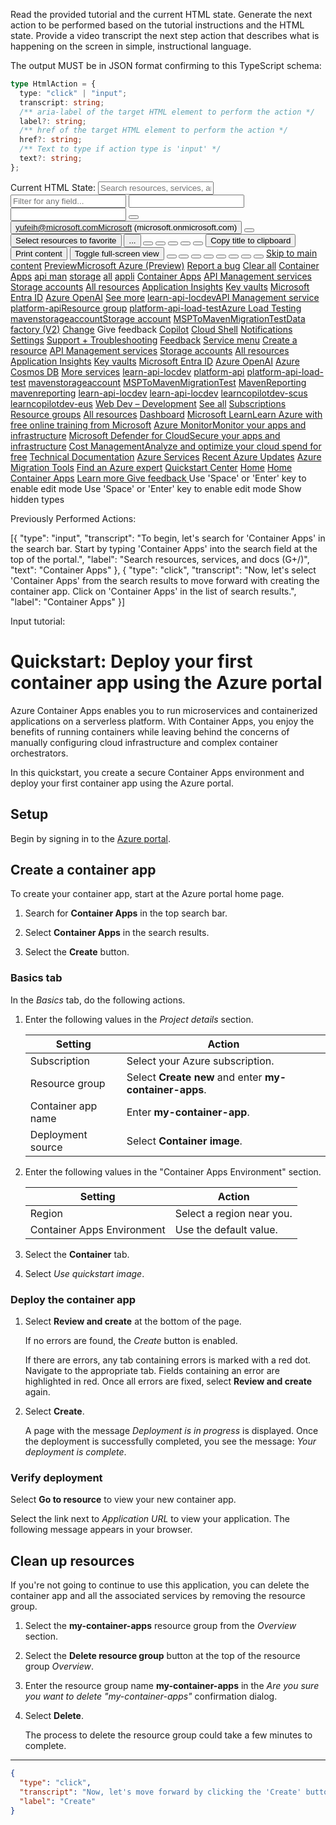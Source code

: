 
Read the provided tutorial and the current HTML state. Generate the next action to be performed based on the tutorial instructions and the HTML state. Provide a video transcript the next step action that describes what is happening on the screen in simple, instructional language.

The output MUST be in JSON format confirming to this TypeScript schema:

```typescript
type HtmlAction = {
  type: "click" | "input";
  transcript: string;
  /** aria-label of the target HTML element to perform the action */
  label?: string;
  /** href of the target HTML element to perform the action */
  href?: string;
  /** Text to type if action type is 'input' */
  text?: string;
};
```

Current HTML State:
<input aria-label="Search resources, services, and docs (G+/)" placeholder="Search resources, services, and docs (G+/)">
<input placeholder="Filter for any field..." aria-label="text search filter">
<input>
<input>
<button aria-label="More portal tools"></button>
<button aria-label="Account menu Currently signed in as yufeih@microsoft.com, under Microsoft (microsoft.onmicrosoft.com) tenant">yufeih@microsoft.comMicrosoft (microsoft.onmicrosoft.com)</button>
<button aria-label="Hide portal menu"></button>
<button>Select resources to favorite</button>
<button>...</button>
<button aria-label="Hide Container Apps"></button>
<button aria-label="Share resource"></button>
<button aria-label="Pin content 'Container Apps' to dashboard"></button>
<button aria-label="Edit blade 'Container Apps'"></button>
<button aria-label="More content actions"></button>
<button>Copy title to clipboard</button>
<button>Print content</button>
<button aria-label="Toggle full-screen view">Toggle full-screen view</button>
<button aria-label="Minimize content"></button>
<button aria-label="Maximize content"></button>
<button aria-label="Restore content"></button>
<button aria-label="Close content 'Container Apps'"></button>
<button aria-label="Show Container Apps"></button>
<button aria-label="Hide the menu for Container Apps"></button>
<button aria-label="Show the menu for Container Apps"></button>
<button></button>
<a href="#" aria-label="Skip to main content">Skip to main content</a>
<a href="#" aria-label="Show portal menu"></a>
<a href="#home">PreviewMicrosoft Azure (Preview)</a>
<a href="#" aria-label="Report a bug">Report a bug</a>
<a href="#" aria-label="Back"></a>
<a href="#" aria-label="Search resources (global)"></a>
<a href="#" aria-label="Clear all"><span aria-label="Clear all">Clear all</a>
<a href="">Container Apps</a>
<a href="">api man</a>
<a href="">storage</a>
<a href="">all</a>
<a href="">appli</a>
<a href="#blade/HubsExtension/BrowseResourceBlade/resourceType/Microsoft.App%2FcontainerApps" aria-label="Container Apps">Container Apps</a>
<a href="#blade/HubsExtension/BrowseResourceBlade/resourceType/Microsoft.ApiManagement%2Fservice" aria-label="API Management services">API Management services</a>
<a href="#blade/HubsExtension/BrowseResourceBlade/resourceType/Microsoft.Storage%2FStorageAccounts" aria-label="Storage accounts">Storage accounts</a>
<a href="#blade/HubsExtension/BrowseAllResourcesBlade/resourceType/Microsoft.Resources%2Fresources" aria-label="All resources">All resources</a>
<a href="#blade/HubsExtension/BrowseResourceBlade/resourceType/microsoft.insights%2Fcomponents" aria-label="Application Insights">Application Insights</a>
<a href="#blade/HubsExtension/BrowseResourceBlade/resourceType/Microsoft.KeyVault%2Fvaults" aria-label="Key vaults">Key vaults</a>
<a href="#blade/Microsoft_AAD_IAM/ActiveDirectoryMenuBlade" aria-label="Microsoft Entra ID">Microsoft Entra ID</a>
<a href="#blade/Microsoft_Azure_ProjectOxford/CognitiveServicesHub/OpenAI" aria-label="Azure OpenAI">Azure OpenAI</a>
<a href="#" aria-label="See more"><span aria-label="See more">See more</a>
<a href="#@microsoft.onmicrosoft.com/asset/Microsoft_Azure_ApiManagement/Service/subscriptions/fef9897e-e4c6-451a-9e2e-850f9876fdc7/resourceGroups/platform-api/providers/Microsoft.ApiManagement/service/learn-api-locdev">learn-api-locdevAPI Management service</a>
<a href="#@microsoft.onmicrosoft.com/asset/HubsExtension/ResourceGroups/subscriptions/fef9897e-e4c6-451a-9e2e-850f9876fdc7/resourceGroups/platform-api">platform-apiResource group</a>
<a href="#@microsoft.onmicrosoft.com/asset/Microsoft_Azure_CloudNativeTesting/CloudNativeTesting/subscriptions/fef9897e-e4c6-451a-9e2e-850f9876fdc7/resourceGroups/platform-api/providers/Microsoft.LoadTestService/loadtests/platform-api-load-test">platform-api-load-testAzure Load Testing</a>
<a href="#@microsoft.onmicrosoft.com/asset/Microsoft_Azure_Storage/StorageAccount/subscriptions/d483e957-13ce-4cea-9738-e04b06c97a70/resourceGroups/API/providers/Microsoft.Storage/storageAccounts/mavenstorageaccount">mavenstorageaccountStorage account</a>
<a href="#@microsoft.onmicrosoft.com/asset/Microsoft_Azure_DataFactory/DataFactoryv2/subscriptions/d483e957-13ce-4cea-9738-e04b06c97a70/resourceGroups/MavenReporting/providers/Microsoft.DataFactory/factories/MSPToMavenMigrationTest">MSPToMavenMigrationTestData factory (V2)</a>
<a href="#menu/subscriptions">Change</a>
<a aria-label="Give feedback"></a>
<a aria-label="Give feedback">Give feedback</a>
<a href="#" aria-label="Copilot">Copilot</a>
<a href="#" aria-label="Cloud Shell"></a>
<a href="#" aria-label="Notifications"></a>
<a href="#" aria-label="Settings"></a>
<a href="#" aria-label="Support + Troubleshooting"></a>
<a href="#" aria-label="Feedback"></a>
<a href="#" aria-label="Cloud Shell">Cloud Shell</a>
<a href="#" aria-label="Notifications">Notifications</a>
<a href="#" aria-label="Settings">Settings</a>
<a href="#" aria-label="Support + Troubleshooting">Support + Troubleshooting</a>
<a href="#" aria-label="Feedback">Feedback</a>
<a href="#" aria-label="Service menu">Service menu</a>
<a aria-label="Create a resource" href="#create/hub">Create a resource</a>
<a href="#blade/HubsExtension/BrowseResourceBlade/resourceType/Microsoft.ApiManagement%2Fservice" aria-label="API Management services">API Management services</a>
<a href="#blade/HubsExtension/BrowseResourceBlade/resourceType/Microsoft.Storage%2FStorageAccounts" aria-label="Storage accounts">Storage accounts</a>
<a href="#blade/HubsExtension/BrowseAll" aria-label="All resources">All resources</a>
<a href="#blade/HubsExtension/BrowseResourceBlade/resourceType/microsoft.insights%2Fcomponents" aria-label="Application Insights">Application Insights</a>
<a href="#blade/HubsExtension/BrowseResourceBlade/resourceType/Microsoft.KeyVault%2Fvaults" aria-label="Key vaults">Key vaults</a>
<a href="#blade/Microsoft_AAD_IAM/ActiveDirectoryMenuBlade" aria-label="Microsoft Entra ID">Microsoft Entra ID</a>
<a href="#blade/Microsoft_Azure_ProjectOxford/CognitiveServicesHub/OpenAI" aria-label="Azure OpenAI">Azure OpenAI</a>
<a href="#blade/HubsExtension/BrowseResourceBlade/resourceType/Microsoft.DocumentDb%2FdatabaseAccounts" aria-label="Azure Cosmos DB">Azure Cosmos DB</a>
<a href="#allservices" aria-label="More services">More services</a>
<a aria-label="learn-api-locdev" href="#@microsoft.onmicrosoft.com/asset/Microsoft_Azure_ApiManagement/Service/subscriptions/fef9897e-e4c6-451a-9e2e-850f9876fdc7/resourceGroups/platform-api/providers/Microsoft.ApiManagement/service/learn-api-locdev">learn-api-locdev</a>
<a aria-label="platform-api" href="#@microsoft.onmicrosoft.com/asset/HubsExtension/ResourceGroups/subscriptions/fef9897e-e4c6-451a-9e2e-850f9876fdc7/resourceGroups/platform-api">platform-api</a>
<a aria-label="platform-api-load-test" href="#@microsoft.onmicrosoft.com/asset/Microsoft_Azure_CloudNativeTesting/CloudNativeTesting/subscriptions/fef9897e-e4c6-451a-9e2e-850f9876fdc7/resourceGroups/platform-api/providers/Microsoft.LoadTestService/loadtests/platform-api-load-test">platform-api-load-test</a>
<a aria-label="mavenstorageaccount" href="#@microsoft.onmicrosoft.com/asset/Microsoft_Azure_Storage/StorageAccount/subscriptions/d483e957-13ce-4cea-9738-e04b06c97a70/resourceGroups/API/providers/Microsoft.Storage/storageAccounts/mavenstorageaccount">mavenstorageaccount</a>
<a aria-label="MSPToMavenMigrationTest" href="#@microsoft.onmicrosoft.com/asset/Microsoft_Azure_DataFactory/DataFactoryv2/subscriptions/d483e957-13ce-4cea-9738-e04b06c97a70/resourceGroups/MavenReporting/providers/Microsoft.DataFactory/factories/MSPToMavenMigrationTest">MSPToMavenMigrationTest</a>
<a aria-label="MavenReporting" href="#@microsoft.onmicrosoft.com/asset/SqlAzureExtension/Database/subscriptions/d483e957-13ce-4cea-9738-e04b06c97a70/resourceGroups/MavenReporting/providers/Microsoft.Sql/servers/mavenlocal/databases/MavenReporting">MavenReporting</a>
<a aria-label="mavenreporting" href="#@microsoft.onmicrosoft.com/asset/Microsoft_Azure_AnalysisServices/AnalysisServices/subscriptions/d483e957-13ce-4cea-9738-e04b06c97a70/resourceGroups/MavenReporting/providers/Microsoft.AnalysisServices/servers/mavenreporting">mavenreporting</a>
<a aria-label="learn-api-locdev" href="#@microsoft.onmicrosoft.com/asset/AppInsightsExtension/ApplicationInsights/subscriptions/fef9897e-e4c6-451a-9e2e-850f9876fdc7/resourceGroups/platform-api/providers/Microsoft.Insights/components/learn-api-locdev">learn-api-locdev</a>
<a aria-label="learn-api-locdev" href="#@microsoft.onmicrosoft.com/asset/Microsoft_OperationsManagementSuite_Workspace/Workspace/subscriptions/fef9897e-e4c6-451a-9e2e-850f9876fdc7/resourceGroups/platform-api/providers/Microsoft.OperationalInsights/workspaces/learn-api-locdev">learn-api-locdev</a>
<a aria-label="learncopilotdev-scus" href="#@microsoft.onmicrosoft.com/asset/Microsoft_Azure_ProjectOxford/CognitiveServicesAccount/subscriptions/8787b32c-9907-4a8f-9fca-dd14d49e02de/resourceGroups/learncopilot-dev/providers/Microsoft.CognitiveServices/accounts/learncopilotdev-scus">learncopilotdev-scus</a>
<a aria-label="learncopilotdev-eus" href="#@microsoft.onmicrosoft.com/asset/Microsoft_Azure_ProjectOxford/CognitiveServicesAccount/subscriptions/8787b32c-9907-4a8f-9fca-dd14d49e02de/resourceGroups/learncopilot-dev/providers/Microsoft.CognitiveServices/accounts/learncopilotdev-eus">learncopilotdev-eus</a>
<a aria-label="Web Dev – Development" href="#@microsoft.onmicrosoft.com/asset/Microsoft_Azure_Billing/Subscription/subscriptions/8787b32c-9907-4a8f-9fca-dd14d49e02de">Web Dev – Development</a>
<a href="#blade/HubsExtension/RecentResources.ReactView">See all</a>
<a href="#blade/Microsoft_Azure_Billing/SubscriptionsBlade" aria-label="Subscriptions">Subscriptions</a>
<a href="#blade/HubsExtension/BrowseResourceGroupBlade/resourceType/Microsoft.Resources%2Fsubscriptions%2FresourceGroups" aria-label="Resource groups">Resource groups</a>
<a href="#blade/HubsExtension/BrowseAll" aria-label="All resources">All resources</a>
<a href="#dashboard" aria-label="Dashboard">Dashboard</a>
<a href="https://aka.ms/homemslearn" aria-label="Microsoft Learn">Microsoft LearnLearn Azure with free online training from Microsoft</a>
<a href="#blade/Microsoft_Azure_Monitoring/AzureMonitoringBrowseBlade" aria-label="Azure Monitor">Azure MonitorMonitor your apps and infrastructure</a>
<a href="#blade/Microsoft_Azure_Security/SecurityMenuBlade" aria-label="Microsoft Defender for Cloud">Microsoft Defender for CloudSecure your apps and infrastructure</a>
<a href="#blade/Microsoft_Azure_CostManagement/Menu/openedBy/AzurePortal" aria-label="Cost Management">Cost ManagementAnalyze and optimize your cloud spend for free</a>
<a href="https://aka.ms/hometechnicaldocumentation">Technical Documentation</a>
<a href="https://go.microsoft.com/fwlink/?linkid=2009591">Azure Services</a>
<a href="https://go.microsoft.com/fwlink/?linkid=2043134">Recent Azure Updates</a>
<a href="#blade/Microsoft_Azure_Migrate/AmhResourceMenuBlade/overview">Azure Migration Tools</a>
<a href="#blade/Microsoft_Azure_CustomerHub/ServiceProvidersBlade/overview">Find an Azure expert</a>
<a href="#blade/Microsoft_Azure_Resources/QuickstartCenterBlade">Quickstart Center</a>
<a aria-label="Download on the App Store" href="https://itunes.apple.com/app/microsoft-azure/id1219013620?ls=1&amp;mt=8"></a>
<a aria-label="Get it on Google Play" href="https://play.google.com/store/apps/details?id=com.microsoft.azure"></a>
<a href="#home">Home</a>
<a></a>
<a></a>
<a></a>
<a></a>
<a href="#home">Home</a>
<a href="#view/HubsExtension/BrowseResource/resourceType/Microsoft.App%2FcontainerApps">Container Apps</a>
<a></a>
<a></a>
<a></a>
<a href="https://go.microsoft.com/fwLink/?LinkID=845598&amp;clcid=0x9"> Learn more  </a>
<a href="#">  Give feedback </a>
<label></label>
<label></label>
<label>Use 'Space' or 'Enter' key to enable edit mode</label>
<label>Use 'Space' or 'Enter' key to enable edit mode</label>
<label>Show hidden types</label>
<label></label>
<label></label>
<label></label>
<label></label>
<label></label>


Previously Performed Actions:

[{
  "type": "input",
  "transcript": "To begin, let's search for 'Container Apps' in the search bar. Start by typing 'Container Apps' into the search field at the top of the portal.",
  "label": "Search resources, services, and docs (G+/)",
  "text": "Container Apps"
},
{
  "type": "click",
  "transcript": "Now, let's select 'Container Apps' from the search results to move forward with creating the container app. Click on 'Container Apps' in the list of search results.",
  "label": "Container Apps"
}]

Input tutorial:

# Quickstart: Deploy your first container app using the Azure portal

Azure Container Apps enables you to run microservices and containerized applications on a serverless platform. With Container Apps, you enjoy the benefits of running containers while leaving behind the concerns of manually configuring cloud infrastructure and complex container orchestrators.

In this quickstart, you create a secure Container Apps environment and deploy your first container app using the Azure portal.

## Setup

Begin by signing in to the [Azure portal](https://portal.azure.com).

## Create a container app

To create your container app, start at the Azure portal home page.

1. Search for **Container Apps** in the top search bar.

1. Select **Container Apps** in the search results.

1. Select the **Create** button.

### Basics tab

In the _Basics_ tab, do the following actions.

1. Enter the following values in the _Project details_ section.

   | Setting            | Action                                                 |
   | ------------------ | ------------------------------------------------------ |
   | Subscription       | Select your Azure subscription.                        |
   | Resource group     | Select **Create new** and enter **my-container-apps**. |
   | Container app name | Enter **my-container-app**.                            |
   | Deployment source  | Select **Container image**.                            |

1. Enter the following values in the "Container Apps Environment" section.

   | Setting                    | Action                    |
   | -------------------------- | ------------------------- |
   | Region                     | Select a region near you. |
   | Container Apps Environment | Use the default value.    |

1. Select the **Container** tab.

1. Select _Use quickstart image_.

### Deploy the container app

1. Select **Review and create** at the bottom of the page.

   If no errors are found, the _Create_ button is enabled.

   If there are errors, any tab containing errors is marked with a red dot. Navigate to the appropriate tab. Fields containing an error are highlighted in red. Once all errors are fixed, select **Review and create** again.

1. Select **Create**.

   A page with the message _Deployment is in progress_ is displayed. Once the deployment is successfully completed, you see the message: _Your deployment is complete_.

### Verify deployment

Select **Go to resource** to view your new container app.

Select the link next to _Application URL_ to view your application. The following message appears in your browser.

## Clean up resources

If you're not going to continue to use this application, you can delete the container app and all the associated services by removing the resource group.

1. Select the **my-container-apps** resource group from the _Overview_ section.
1. Select the **Delete resource group** button at the top of the resource group _Overview_.
1. Enter the resource group name **my-container-apps** in the _Are you sure you want to delete "my-container-apps"_ confirmation dialog.
1. Select **Delete**.

   The process to delete the resource group could take a few minutes to complete.

---

```json
{
  "type": "click",
  "transcript": "Now, let's move forward by clicking the 'Create' button to start setting up your container app. This will take us to the 'Basics' tab where we'll begin entering the necessary details.",
  "label": "Create"
}
```